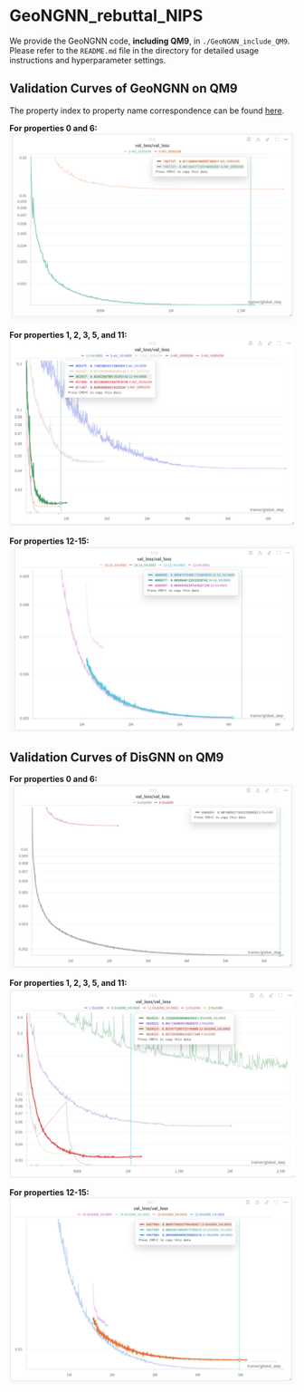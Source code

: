 # GeoNGNN_rebuttal_NIPS

We provide the GeoNGNN code, **including QM9**, in `./GeoNGNN_include_QM9`. Please refer to the `README.md` file in the directory for detailed usage instructions and hyperparameter settings.

## Validation Curves of GeoNGNN on QM9

The property index to property name correspondence can be found [here](https://pytorch-geometric.readthedocs.io/en/latest/generated/torch_geometric.datasets.QM9.html?highlight=qm9#torch_geometric.datasets.QM9).

**For properties 0 and 6:**
![Validation Curves for properties 0 and 6](fig/image-9.png)

**For properties 1, 2, 3, 5, and 11:**
![Validation Curves for properties 1, 2, 3, 5, and 11](fig/image-8.png)

**For properties 12-15:**
![Validation Curves for properties 12-15](fig/image-7.png)

## Validation Curves of DisGNN on QM9

**For properties 0 and 6:**
![Validation Curves for properties 0 and 6](fig/image-6.png)

**For properties 1, 2, 3, 5, and 11:**
![Validation Curves for properties 1, 2, 3, 5, and 11](fig/image-10.png)

**For properties 12-15:**
![Validation Curves for properties 12-15](fig/image-4.png)